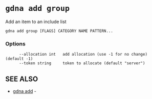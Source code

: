 # `gdna add group`

Add an item to an include list

```text
gdna add group [FLAGS] CATEGORY NAME PATTERN...
```

### Options

```text
      --allocation int   add allocation (use -1 for no change) (default -1)
      --token string     token to allocate (default "server")
```

## SEE ALSO

* [gdna add](gdna_add.md)	 - 
